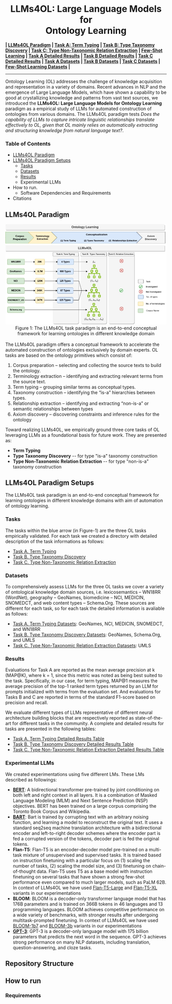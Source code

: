 
<h1 align="center">LLMs4OL: Large Language Models for <br> Ontology Learning 
</h1>

**| [LLMs4OL Paradigm](./README.md#llms4ol-paradigm) | [Task A: Term Typing](./TaskA/README.md) | [Task B: Type Taxonomy Discovery](./TaskB/README.md) | [Task C: Type Non-Taxonomic Relation Extraction](./TaskC/README.md) | [Few-Shot Learning](./FSL/README.md) | [Task A Detailed Results](./TaskA/results/readme.md) | [Task B Detailed Results](./TaskB/results/readme.md) | [Task C Detailed Results](./TaskC/results/readme.md) | [Task A Datasets](./datasets/TaskA/README.md) | [Task B Datasets](./datasets/TaskB/README.md) | [Task C Datasets](./datasets/TaskC/README.md) | [Few-Shot Learning Datasets](./datasets/FSL/README.md) |**

--------------

Ontology Learning (OL) addresses the challenge of knowledge acquisition and representation  in a variety of domains. Recent advances in NLP and the emergence of Large Language Models, which have shown a capability to be good at crystallizing knowledge and patterns from vast text sources, we introduced the **LLMs4OL: Large Language Models for Ontology Learning** paradigm as a empirical study of LLMs for automated construction of ontologies from various domains.  The LLMs4OL paradigm tests *Does the capability of LLMs to capture intricate linguistic relationships translate effectively to OL, given that OL mainly relies on automatically extracting and structuring knowledge from natural language text?*.

### Table of Contents
- [LLMs4OL Paradigm](#llms4ol-paradigm)
- [LLMs4OL Paradigm Setups](#llms4ol-paradigm-setups)
    - [Tasks](#tasks)
    - [Datasets](#datasets)
    - [Results](#results)
    - Experimental LLMs
- How to run.
    - Software Dependencies and Requirements
- Citations


## LLMs4OL Paradigm
<div align="center"><img src="images/LLMs4OL.jpg" /></div>
<div align="center">Figure 1: The LLMs4OL task paradigm is an end-to-end conceptual framework for learning ontologies in different knowledge domain</div>

<br>
The LLMs4OL paradigm offers a conceptual framework to accelerate the automated construction of ontologies exclusively by domain experts. OL tasks are based on the ontology primitives which consist of:

1. Corpus preparation – selecting and collecting the source texts to build the ontology. 
2. Terminology extraction – identifying and extracting relevant terms from the source text.
3. Term typing – grouping similar terms as conceptual types. 
4. Taxonomy construction – identifying the “is-a” hierarchies between types.
5. Relationship extraction – identifying and extracting “non-is-a” or semantic relationships between types
6. Axiom discovery – discovering constraints and inference rules for the ontology

Toward realizing LLMs4OL, we empirically ground three core tasks of OL leveraging LLMs as a foundational basis for future work. They are presented as:

- **Term Typing**
- **Type Taxonomy Discovery** -- for type "is-a" taxonomy construction
- **Type Non-Taxonomic Relation Extraction** -- for type "non-is-a" taxonomy construction

## LLMs4OL Paradigm Setups

The LLMs4OL task paradigm is an end-to-end conceptual framework for learning ontologies in different knowledge domains with aim of automation of ontology learning. 

### Tasks

The tasks within the blue arrow (in Figure-1) are the three OL tasks empirically validated. For each task we created a directory with detailed description of the task informations as follows:

- [Task A. Term Typing](./TaskA/README.md) 
- [Task B. Type Taxonomy Discovery](./TaskB/README.md)
- [Task C. Type Non-Taxonomic Relation Extraction](./TaskC/README.md)

### Datasets
To comprehensively assess LLMs for the three OL tasks we cover a variety of ontological knowledge domain sources, i.e. lexicosemantics – WN18RR (WordNet), geography – GeoNames,
biomedicine – NCI, MEDICIN, SNOMEDCT, and web content types – Schema.Org. These sources are different for each task, so for each task the detailed information is avaliable as follows:

- [Task A. Term Typing Datasets](./datasets/TaskA/README.md): GeoNames, NCI, MEDICIN, SNOMEDCT, and WN18RR
- [Task B. Type Taxonomy Discovery Datasets](./datasets/TaskB/README.md): GeoNames, Schema.Org, and UMLS
- [Task C. Type Non-Taxonomic Relation Extraction Datasets](./datasets/TaskC/README.md): UMLS


### Results

Evaluations for Task A are reported as the mean average precision at k (MAP@K), where k = 1, since this metric was noted as being best suited to the task. Specifically, in our case, for term typing, MAP@1 measures the average precision of the top-1 ranked term types returned by an LLM for prompts initialized with terms from the evaluation set. And evaluations for Tasks B and
C are reported in terms of the standard F1-score based on precision and recall.

We evaluate different types of LLMs representative of different neural architecture building blocks that are respectively reported as state-of-the-art for different tasks in the community. A complete and detailed results for tasks are presented in the following tables:

- [Task A. Term Typing Detailed Results Table](./TaskA/results/readme.md) 
- [Task B. Type Taxonomy Discovery Detailed Results Table](./TaskB/results/readme.md) 
- [Task C. Type Non-Taxonomic Relation Extraction Detailed Results Table](./TaskC/results/readme.md)

### Experimental LLMs

We created experimentations using five different LMs. These LMs described as followings:
- **[BERT](https://huggingface.co/bert-large-uncased)**: A bidirectional transformer pre-trained by joint conditioning on both left and right context in all layers. It is a combination of Masked Language Modeling (MLM) and Next Sentence Prediction (NSP) objectives. BERT has been trained on a large corpus comprising the Toronto Book Corpus and Wikipedia.
- **[BART](https://huggingface.co/facebook/bart-large)**: Bart is trained by corrupting text with an arbitrary noising function, and learning a model to reconstruct the original text. It uses a standard seq2seq machine translation architecture with a bidirectional encoder and left-to-right decoder schemes where the encoder part is fed a corrupted version of the tokens, decoder part is fed the original tokens.
- **Flan-T5**: Flan-T5 is an encoder-decoder model pre-trained on a multi-task mixture of unsupervised and supervised tasks. It is trained based on instruction finetuning with a particular focus on (1) scaling the number of tasks, (2) scaling the model size, and (3) finetuning on chain-of-thought data. Flan-T5 uses T5 as a base model with instruction finetuning on several tasks that have shown a strong few-shot performance even compared to much larger models, such as PaLM 62B. In context of LLMs4OL we have used [Flan-T5-Large](https://huggingface.co/google/flan-t5-large) and [Flan-T5-XL](https://huggingface.co/google/flan-t5-xl) variants in our experimentations
- **BLOOM**: BLOOM is a decoder-only transformer language model that has 176B parameters and is trained on 366B tokens in 46 languages and 13 programming languages. BLOOM achieves competitive performance on a wide variety of benchmarks, with stronger results after undergoing multitask-prompted finetuning. In context of LLMs4OL we have used [BLOOM-1b7](https://huggingface.co/bigscience/bloom-1b7) and [BLOOM-3b](https://huggingface.co/bigscience/bloomz-3b) variants in our experimentations
- **[GPT-3](https://platform.openai.com/docs/models/gpt-3)**: GPT-3 is a decoder-only language model with 175 billion parameters that predicts the next word in the sequence. GPT-3 achieves strong performance on many NLP datasets, including translation, question-answering, and cloze tasks. 


## Repository Structure



## How to run

### Requirements
